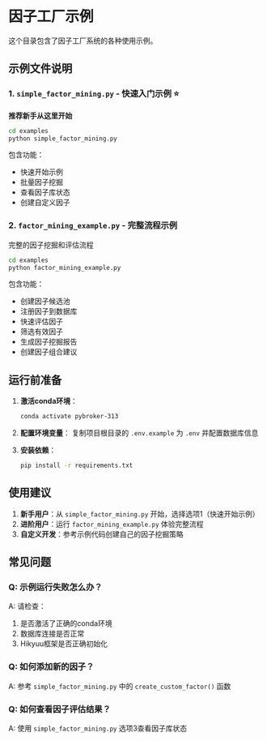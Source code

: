 # 因子工厂示例

这个目录包含了因子工厂系统的各种使用示例。

## 示例文件说明

### 1. `simple_factor_mining.py` - 快速入门示例 ⭐
**推荐新手从这里开始**

```bash
cd examples
python simple_factor_mining.py
```

包含功能：
- 快速开始示例
- 批量因子挖掘
- 查看因子库状态
- 创建自定义因子

### 2. `factor_mining_example.py` - 完整流程示例
完整的因子挖掘和评估流程

```bash
cd examples
python factor_mining_example.py
```

包含功能：
- 创建因子候选池
- 注册因子到数据库
- 快速评估因子
- 筛选有效因子
- 生成因子挖掘报告
- 创建因子组合建议

## 运行前准备

1. **激活conda环境**：
   ```bash
   conda activate pybroker-313
   ```

2. **配置环境变量**：
   复制项目根目录的 `.env.example` 为 `.env` 并配置数据库信息

3. **安装依赖**：
   ```bash
   pip install -r requirements.txt
   ```

## 使用建议

1. **新手用户**：从 `simple_factor_mining.py` 开始，选择选项1（快速开始示例）
2. **进阶用户**：运行 `factor_mining_example.py` 体验完整流程
3. **自定义开发**：参考示例代码创建自己的因子挖掘策略

## 常见问题

### Q: 示例运行失败怎么办？
A: 请检查：
1. 是否激活了正确的conda环境
2. 数据库连接是否正常
3. Hikyuu框架是否正确初始化

### Q: 如何添加新的因子？
A: 参考 `simple_factor_mining.py` 中的 `create_custom_factor()` 函数

### Q: 如何查看因子评估结果？
A: 使用 `simple_factor_mining.py` 选项3查看因子库状态